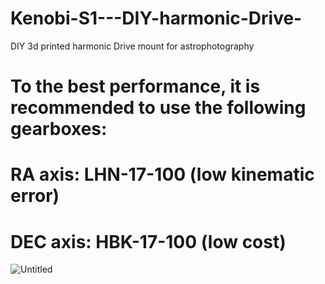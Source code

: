 # Kenobi-S1---DIY-harmonic-Drive-
 DIY 3d printed harmonic Drive mount for astrophotography

# To the best performance, it is recommended to use the following gearboxes:
# RA axis: LHN-17-100 (low kinematic error)
# DEC axis: HBK-17-100 (low cost)

![Untitled](https://github.com/Laplase555/Kenobi-S1---DIY-harmonic-Drive-mount/assets/119592628/b749c368-6909-451a-959e-38f9c6b255ab)

